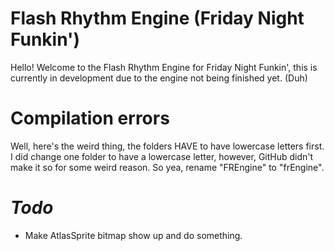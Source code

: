 # Flash Rhythm Engine (Friday Night Funkin')
Hello! Welcome to the Flash Rhythm Engine for Friday Night Funkin', this is currently in development due to the engine not being finished yet. (Duh)
# Compilation errors
Well, here's the weird thing, the folders HAVE to have lowercase letters first. I did change one folder to have a lowercase letter, however, GitHub didn't make it so for some weird reason.
So yea, rename "FREngine" to "frEngine".
# *Todo*
- Make AtlasSprite bitmap show up and do something.